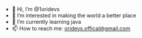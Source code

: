 - 👋 Hi, I’m @1oridevs
- 👀 I’m interested in making the world a better place
- 🌱 I’m currently learning java
- 📫 How to reach me: oridevs.offical@gmail.com

<!---
1oridevs/1oridevs is a ✨ special ✨ repository because its `README.md` (this file) appears on your GitHub profile.
You can click the Preview link to take a look at your changes.
--->
